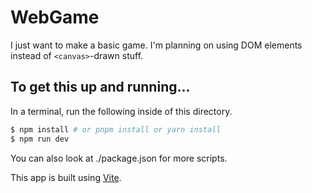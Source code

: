 # WebGame

I just want to make a basic game. I'm planning on using DOM elements instead of
`<canvas>`-drawn stuff.

## To get this up and running…

In a terminal, run the following inside of this directory.

```bash
$ npm install # or pnpm install or yarn install
$ npm run dev
```

You can also look at ./package.json for more scripts.

This app is built using [Vite](https://vite.dev).
